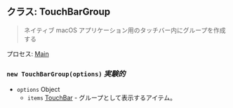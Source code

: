 ## クラス: TouchBarGroup

> ネイティブ macOS アプリケーション用のタッチバー内にグループを作成する

プロセス: [Main](../tutorial/quick-start.md#main-process)

### `new TouchBarGroup(options)` *実験的*

* `options` Object 
  * `items` [TouchBar](touch-bar.md) - グループとして表示するアイテム。